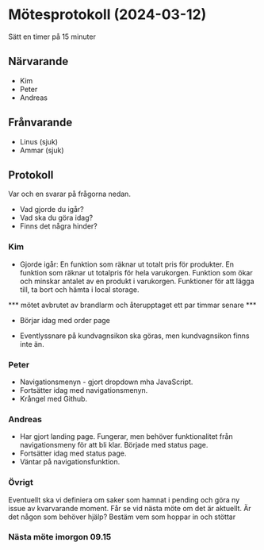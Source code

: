 # Mötesprotokoll (2024-03-12)

Sätt en timer på 15 minuter

## Närvarande
* Kim
* Peter
* Andreas

## Frånvarande
* Linus (sjuk)
* Ammar (sjuk)

## Protokoll
Var och en svarar på frågorna nedan.
* Vad gjorde du igår?
* Vad ska du göra idag?
* Finns det några hinder?

### Kim
* Gjorde igår: 
En funktion som räknar ut totalt pris för produkter.
En funktion som räknar ut totalpris för hela varukorgen. 
Funktion som ökar och minskar antalet av en produkt i varukorgen. 
Funktioner för att lägga till, ta bort och hämta i local storage.

*** mötet avbrutet av brandlarm och återupptaget ett par timmar senare ***

* Börjar idag med order page

* Eventlyssnare på kundvagnsikon ska göras, men kundvagnsikon finns inte än.

### Peter
* Navigationsmenyn - gjort dropdown mha JavaScript.
* Fortsätter idag med navigationsmenyn.
* Krångel med Github.

### Andreas
* Har gjort landing page. Fungerar, men behöver funktionalitet från navigationsmeny för att bli klar. Började med status page.  
* Fortsätter idag med status page.
* Väntar på navigationsfunktion.


### Övrigt
Eventuellt ska vi definiera om saker som hamnat i pending och göra ny issue av kvarvarande moment. Får se vid nästa möte om det är aktuellt.
Är det någon som behöver hjälp? Bestäm vem som hoppar in och stöttar

### Nästa möte imorgon 09.15
